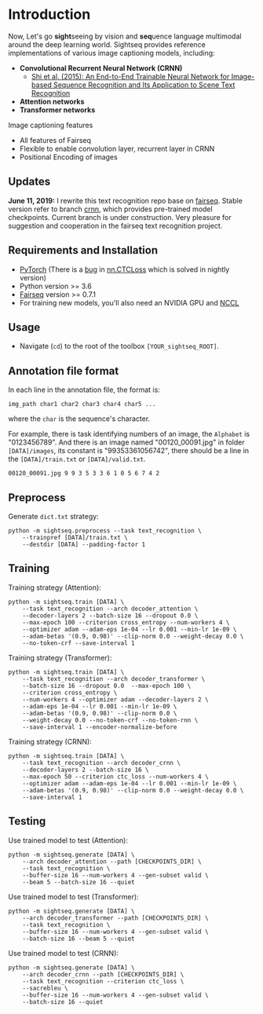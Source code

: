 # Introduction

Now, Let's go **sight**seeing by vision and **seq**uence language multimodal around the deep learning world. Sightseq provides reference implementations of various image captioning models, including:
- **Convolutional Recurrent Neural Network (CRNN)**
  - [Shi et al. (2015): An End-to-End Trainable Neural Network for Image-based Sequence Recognition and Its Application to Scene Text Recognition](https://arxiv.org/abs/1507.05717)
- **Attention networks**
- **Transformer networks**

Image captioning features

- All features of Fairseq
- Flexible to enable convolution layer, recurrent layer in CRNN
- Positional Encoding of images

## Updates

**June 11, 2019:** I rewrite this text recognition repo base on [fairseq](https://github.com/pytorch/fairseq). Stable version refer to branch [crnn](https://github.com/zhiqwang/image-captioning/tree/crnn), which provides pre-trained model checkpoints. Current branch is under construction. Very pleasure for suggestion and cooperation in the fairseq text recognition project.

## Requirements and Installation

* [PyTorch](http://pytorch.org/) (There is a [bug](https://github.com/pytorch/pytorch/pull/21244) in [nn.CTCLoss](https://pytorch.org/docs/master/nn.html#ctcloss) which is solved in nightly version)
* Python version >= 3.6
* [Fairseq](https://github.com/pytorch/fairseq) version >= 0.7.1
* For training new models, you'll also need an NVIDIA GPU and [NCCL](https://github.com/NVIDIA/nccl)

## Usage

- Navigate (`cd`) to the root of the toolbox `[YOUR_sightseq_ROOT]`.

## Annotation file format

In each line in the annotation file, the format is:

    img_path char1 char2 char3 char4 char5 ...

where the `char` is the sequence's character.

For example, there is task identifying numbers of an image, the `Alphabet` is "0123456789". And there is an image named "00120_00091.jpg" in folder `[DATA]/images`, its constant is "99353361056742", there should be a line in the `[DATA]/train.txt` or `[DATA]/valid.txt`.

    00120_00091.jpg 9 9 3 5 3 3 6 1 0 5 6 7 4 2

## Preprocess

Generate `dict.txt` strategy:

    python -m sightseq.preprocess --task text_recognition \
        --trainpref [DATA]/train.txt \
        --destdir [DATA] --padding-factor 1

## Training

Training strategy (Attention):

    python -m sightseq.train [DATA] \
        --task text_recognition --arch decoder_attention \
        --decoder-layers 2 --batch-size 16 --dropout 0.0 \
        --max-epoch 100 --criterion cross_entropy --num-workers 4 \
        --optimizer adam --adam-eps 1e-04 --lr 0.001 --min-lr 1e-09 \
        --adam-betas '(0.9, 0.98)' --clip-norm 0.0 --weight-decay 0.0 \
        --no-token-crf --save-interval 1

Training strategy (Transformer):

    python -m sightseq.train [DATA] \
        --task text_recognition --arch decoder_transformer \
        --batch-size 16 --dropout 0.0  --max-epoch 100 \
        --criterion cross_entropy \
        --num-workers 4 --optimizer adam --decoder-layers 2 \
        --adam-eps 1e-04 --lr 0.001 --min-lr 1e-09 \
        --adam-betas '(0.9, 0.98)' --clip-norm 0.0 \
        --weight-decay 0.0 --no-token-crf --no-token-rnn \
        --save-interval 1 --encoder-normalize-before

Training strategy (CRNN):

    python -m sightseq.train [DATA] \
        --task text_recognition --arch decoder_crnn \
        --decoder-layers 2 --batch-size 16 \
        --max-epoch 50 --criterion ctc_loss --num-workers 4 \
        --optimizer adam --adam-eps 1e-04 --lr 0.001 --min-lr 1e-09 \
        --adam-betas '(0.9, 0.98)' --clip-norm 0.0 --weight-decay 0.0 \
        --save-interval 1

## Testing

Use trained model to test (Attention):

    python -m sightseq.generate [DATA] \
        --arch decoder_attention --path [CHECKPOINTS_DIR] \
        --task text_recognition \
        --buffer-size 16 --num-workers 4 --gen-subset valid \
        --beam 5 --batch-size 16 --quiet

Use trained model to test (Transformer):

    python -m sightseq.generate [DATA] \
        --arch decoder_transformer --path [CHECKPOINTS_DIR] \
        --task text_recognition \
        --buffer-size 16 --num-workers 4 --gen-subset valid \
        --batch-size 16 --beam 5 --quiet

Use trained model to test (CRNN):

    python -m sightseq.generate [DATA] \
        --arch decoder_crnn --path [CHECKPOINTS_DIR] \
        --task text_recognition --criterion ctc_loss \
        --sacrebleu \
        --buffer-size 16 --num-workers 4 --gen-subset valid \
        --batch-size 16 --quiet

